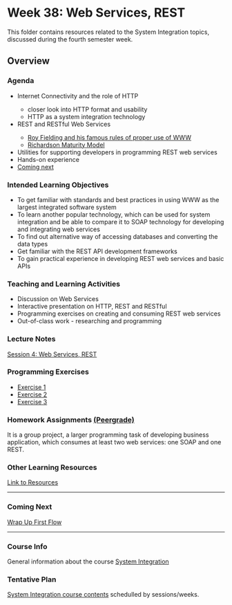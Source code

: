 # Week 38: Web Services, REST
This folder contains resources related to the System Integration topics, discussed during the fourth semester week.	
<h2>Overview</h2>
<h3>Agenda</h3>

<ul>
	<li>Internet Connectivity and the role of HTTP</li>
  <ul>
  		<li> closer look into HTTP format and usability</li>
		  <li> HTTP as a system integration technology</li>
	</ul>  
	<li>REST and RESTful Web Services</li>
	   <ul>
		  <li><a href="https://www.ics.uci.edu/~fielding/pubs/dissertation/fielding_dissertation.pdf">Roy Fielding and his famous rules of proper use of WWW</a></li>
		  <li><a href="https://martinfowler.com/articles/richardsonMaturityModel.html">Richardson Maturity Model</a></li>
	   </ul>  	
  	<li>Utilities for supporting developers in programming REST web services</li>
    <li>Hands-on experience</li> 
	<li><a href=https://github.com/datsoftlyngby/soft2019fall-si/tree/master/docs/Sessions/Week39>Coming next</a></li>
</ul>

<h3>Intended Learning Objectives</h3>
<ul>
	<li>To get familiar with standards and best practices in using WWW as the largest integrated software system</li>
	<li>To learn another popular technology, which can be used for system integration and be able to compare it to SOAP technology for developing and integrating web services</li>
	<li>To find out alternative way of accessing databases and converting the data types</li>
  <li>Get familiar with the REST API development frameworks</li>
	<li>To gain practical experience in developing REST web services and basic APIs</li>
</ul>

<h3>Teaching and Learning Activities</h3>
<ul>
	<li>Discussion on Web Services</li>
	<li>Interactive presentation on HTTP, REST and RESTful</li>
	<li>Programming exercises on creating and consuming REST web services</a></li>	
	<li>Out-of-class work - researching and programming</li>
</ul>
 
<h3>Lecture Notes</h3>
  	<a href="https://cphbusiness.mrooms.net/pluginfile.php/282621/mod_resource/content/1/Session4WSREST.pdf">Session 4: Web Services, REST</a>
  
<h3>Programming Exercises</h3>
<ul>
	<li><a href=https://github.com/datsoftlyngby/soft2019fall-si/tree/master/docs/Sessions/Week38/Class%20Exercises/Exercise%201>Exercise 1</a></li> 
	<li><a href=https://github.com/datsoftlyngby/soft2019fall-si/tree/master/docs/Sessions/Week38/Class%20Exercises/Exercise%202>Exercise 2</a></li> 
	<li><a href=https://github.com/datsoftlyngby/soft2019fall-si/tree/master/docs/Sessions/Week38/Class%20Exercises/Exercise%203>Exercise 3</a></li> 
</ul>
      
<h3>Homework Assignments <a href="https://app.peergrade.io/teacher/courses/cad8c537-e32d-4552-b083-27aa02dfe9e6/assignments"> (Peergrade) </a> </h3>
It is a group project, a larger programming task of developing business application, which consumes at least two web services: one SOAP and one REST.<br>
	
<h3>Other Learning Resources</h3>
<a href="https://datsoftlyngby.github.io/soft2019fall-si/Sessions/Week38/Resources/">Link to Resources</a>
<hr>
<h3>Coming Next</h3>
<a href="https://datsoftlyngby.github.io/soft2019fall-si/Sessions/Week39/">Wrap Up First Flow</a>
<hr>
<h3>Course Info</h3>
General information about the course <a href="https://datsoftlyngby.github.io/soft2019fall/SI/course-info.html"> System Integration</a>
<h3>Tentative Plan</h3>
<a href="https://datsoftlyngby.github.io/soft2019fall-si/Info/tentative-plan">System Integration course contents</a> schedulled by sessions/weeks.</a>


